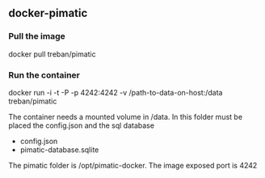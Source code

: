 ## docker-pimatic

### Pull the image

docker pull treban/pimatic

### Run the container

docker run -i -t -P -p 4242:4242 -v /path-to-data-on-host:/data treban/pimatic

The container needs a mounted volume in /data. 
In this folder must be placed the config.json and the sql database
- config.json
- pimatic-database.sqlite
 
The pimatic folder is /opt/pimatic-docker.
The image exposed port is 4242
